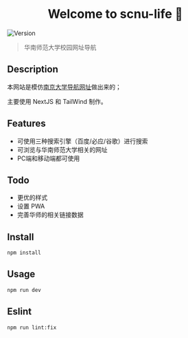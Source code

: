 <h1 align="center">Welcome to scnu-life 👋</h1>
<p>
  <img alt="Version" src="https://img.shields.io/badge/version-0.1.0-blue.svg?cacheSeconds=2592000" />
</p>

> 华南师范大学校园网址导航

## Description

本网站是模仿[南京大学导航网址](https://github.com/idealclover/Life-in-NJU)做出来的；

主要使用 NextJS 和 TailWind 制作。

## Features

* 可使用三种搜索引擎（百度/必应/谷歌）进行搜索
* 可浏览与华南师范大学相关的网址
* PC端和移动端都可使用

## Todo

* 更优的样式
* 设置 PWA
* 完善华师的相关链接数据

## Install

```sh
npm install
```

## Usage

```sh
npm run dev
```

## Eslint

```sh
npm run lint:fix
```
